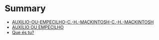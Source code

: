 # Summary

* [AUXILIO-OU-EMPECILHO-C.-H.-MACKINTOSH-C.-H.-MACKINTOSH](README.md)
* [AUXÍLIO OU EMPECILHO](auxilio_ou_empecilho.md)
* [Que és tu?](que_es_tu.md)
